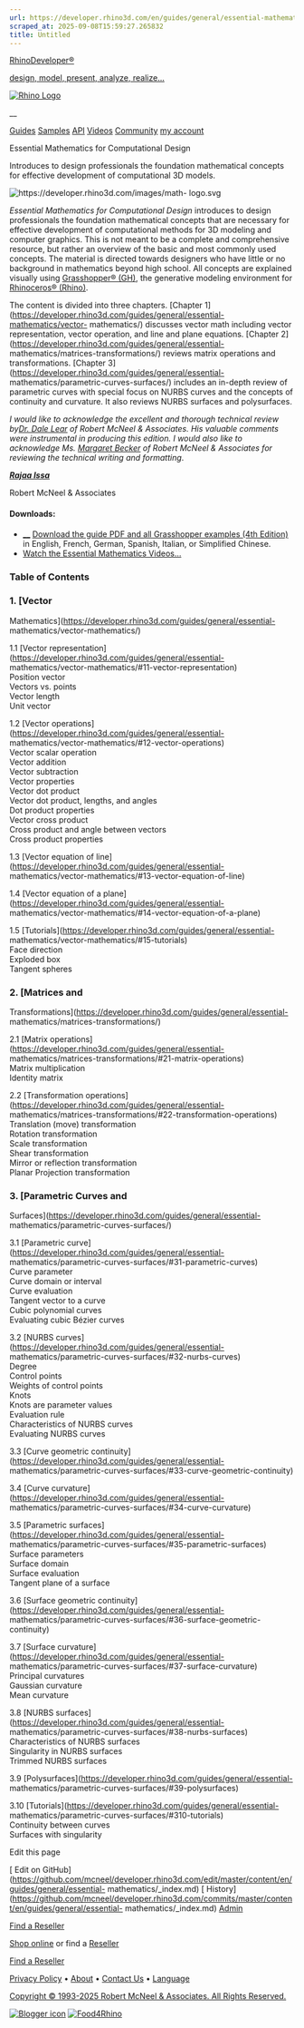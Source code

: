 ```yaml
---
url: https://developer.rhino3d.com/en/guides/general/essential-mathematics/
scraped_at: 2025-09-08T15:59:27.265832
title: Untitled
---
```


[RhinoDeveloper®](/)

[design, model, present, analyze, realize...](/)

[![Rhino Logo](https://developer.rhino3d.com/images/rhinodevlogo.png)](/)

__

[Guides](https://developer.rhino3d.com/guides)
[Samples](https://developer.rhino3d.com/samples)
[API](https://developer.rhino3d.com/api)
[Videos](https://developer.rhino3d.com/videos)
[Community](https://discourse.mcneel.com/c/rhino-developer) [my account
](https://www.rhino3d.com/my-account/ "Manage your account, licenses, and
teams")

Essential Mathematics for Computational Design

Introduces to design professionals the foundation mathematical concepts for
effective development of computational 3D models.

![https://developer.rhino3d.com/images/math-
logo.svg](https://developer.rhino3d.com/images/math-logo.svg)

_Essential Mathematics for Computational Design_ introduces to design
professionals the foundation mathematical concepts that are necessary for
effective development of computational methods for 3D modeling and computer
graphics. This is not meant to be a complete and comprehensive resource, but
rather an overview of the basic and most commonly used concepts. The material
is directed towards designers who have little or no background in mathematics
beyond high school. All concepts are explained visually using [Grasshopper®
(GH)](https://www.grasshopper3d.com), the generative modeling environment for
[Rhinoceros® (Rhino)](https://www.rhino3d.com).

The content is divided into three chapters. [Chapter
1](https://developer.rhino3d.com/guides/general/essential-mathematics/vector-
mathematics/) discusses vector math including vector representation, vector
operation, and line and plane equations. [Chapter
2](https://developer.rhino3d.com/guides/general/essential-
mathematics/matrices-transformations/) reviews matrix operations and
transformations. [Chapter
3](https://developer.rhino3d.com/guides/general/essential-
mathematics/parametric-curves-surfaces/) includes an in-depth review of
parametric curves with special focus on NURBS curves and the concepts of
continuity and curvature. It also reviews NURBS surfaces and polysurfaces.

_I would like to acknowledge the excellent and thorough technical review
by[Dr. Dale Lear](https://discourse.mcneel.com/u/dalelear/activity) of Robert
McNeel & Associates. His valuable comments were instrumental in producing this
edition. I would also like to acknowledge Ms. [Margaret
Becker](https://discourse.mcneel.com/u/margaret/activity) of Robert McNeel &
Associates for reviewing the technical writing and formatting_.

_**[Rajaa Issa](https://discourse.mcneel.com/u/rajaa/activity)**_

Robert McNeel & Associates

#### Downloads:

  * [__](https://www.rhino3d.com/download/rhino/6/essentialmathematics) [Download the guide PDF and all Grasshopper examples (4th Edition)](https://www.rhino3d.com/download/rhino/6/essentialmathematics/) in English, French, German, Spanish, Italian, or Simplified Chinese.
  * [](https://www.youtube.com/playlist?list=PLWIvZT_UEpWW6Kgq8mxOgliGBFHhrI4mK) [Watch the Essential Mathematics Videos… ](https://www.youtube.com/playlist?list=PLWIvZT_UEpWW6Kgq8mxOgliGBFHhrI4mK)

### Table of Contents

### 1\. [Vector
Mathematics](https://developer.rhino3d.com/guides/general/essential-
mathematics/vector-mathematics/)

1.1 [Vector
representation](https://developer.rhino3d.com/guides/general/essential-
mathematics/vector-mathematics/#11-vector-representation)  
Position vector  
Vectors vs. points  
Vector length  
Unit vector

1.2 [Vector
operations](https://developer.rhino3d.com/guides/general/essential-
mathematics/vector-mathematics/#12-vector-operations)  
Vector scalar operation  
Vector addition  
Vector subtraction  
Vector properties  
Vector dot product  
Vector dot product, lengths, and angles  
Dot product properties  
Vector cross product  
Cross product and angle between vectors  
Cross product properties

1.3 [Vector equation of
line](https://developer.rhino3d.com/guides/general/essential-
mathematics/vector-mathematics/#13-vector-equation-of-line)

1.4 [Vector equation of a
plane](https://developer.rhino3d.com/guides/general/essential-
mathematics/vector-mathematics/#14-vector-equation-of-a-plane)

1.5 [Tutorials](https://developer.rhino3d.com/guides/general/essential-
mathematics/vector-mathematics/#15-tutorials)  
Face direction  
Exploded box  
Tangent spheres

### 2\. [Matrices and
Transformations](https://developer.rhino3d.com/guides/general/essential-
mathematics/matrices-transformations/)

2.1 [Matrix
operations](https://developer.rhino3d.com/guides/general/essential-
mathematics/matrices-transformations/#21-matrix-operations)  
Matrix multiplication  
Identity matrix

2.2 [Transformation
operations](https://developer.rhino3d.com/guides/general/essential-
mathematics/matrices-transformations/#22-transformation-operations)  
Translation (move) transformation  
Rotation transformation  
Scale transformation  
Shear transformation  
Mirror or reflection transformation  
Planar Projection transformation

### 3\. [Parametric Curves and
Surfaces](https://developer.rhino3d.com/guides/general/essential-
mathematics/parametric-curves-surfaces/)

3.1 [Parametric curve](https://developer.rhino3d.com/guides/general/essential-
mathematics/parametric-curves-surfaces/#31-parametric-curves)  
Curve parameter  
Curve domain or interval  
Curve evaluation  
Tangent vector to a curve  
Cubic polynomial curves  
Evaluating cubic Bézier curves

3.2 [NURBS curves](https://developer.rhino3d.com/guides/general/essential-
mathematics/parametric-curves-surfaces/#32-nurbs-curves)  
Degree  
Control points  
Weights of control points  
Knots  
Knots are parameter values  
Evaluation rule  
Characteristics of NURBS curves  
Evaluating NURBS curves

3.3 [Curve geometric
continuity](https://developer.rhino3d.com/guides/general/essential-
mathematics/parametric-curves-surfaces/#33-curve-geometric-continuity)

3.4 [Curve curvature](https://developer.rhino3d.com/guides/general/essential-
mathematics/parametric-curves-surfaces/#34-curve-curvature)

3.5 [Parametric
surfaces](https://developer.rhino3d.com/guides/general/essential-
mathematics/parametric-curves-surfaces/#35-parametric-surfaces)  
Surface parameters  
Surface domain  
Surface evaluation  
Tangent plane of a surface

3.6 [Surface geometric
continuity](https://developer.rhino3d.com/guides/general/essential-
mathematics/parametric-curves-surfaces/#36-surface-geometric-continuity)

3.7 [Surface
curvature](https://developer.rhino3d.com/guides/general/essential-
mathematics/parametric-curves-surfaces/#37-surface-curvature)  
Principal curvatures  
Gaussian curvature  
Mean curvature

3.8 [NURBS surfaces](https://developer.rhino3d.com/guides/general/essential-
mathematics/parametric-curves-surfaces/#38-nurbs-surfaces)  
Characteristics of NURBS surfaces  
Singularity in NURBS surfaces  
Trimmed NURBS surfaces

3.9 [Polysurfaces](https://developer.rhino3d.com/guides/general/essential-
mathematics/parametric-curves-surfaces/#39-polysurfaces)

3.10 [Tutorials](https://developer.rhino3d.com/guides/general/essential-
mathematics/parametric-curves-surfaces/#310-tutorials)  
Continuity between curves  
Surfaces with singularity

Edit this page

[ Edit on
GitHub](https://github.com/mcneel/developer.rhino3d.com/edit/master/content/en/guides/general/essential-
mathematics/_index.md) [
History](https://github.com/mcneel/developer.rhino3d.com/commits/master/content/en/guides/general/essential-
mathematics/_index.md) [ Admin](https://developer.rhino3d.com/admin)

[Find a Reseller](https://www.rhino3d.com/sales)

[Shop online](https://www.rhino3d.com/store) or find a
[Reseller](https://www.rhino3d.com/sales)

[Find a Reseller](https://www.rhino3d.com/sales)

[Privacy Policy](https://www.rhino3d.com/privacy) •
[About](https://www.rhino3d.com/mcneel/about) • [Contact
Us](https://www.rhino3d.com/mcneel/contact) • [
Language](https://www.rhino3d.com/language "Change to a different region or
language")

[Copyright © 1993-2025 Robert McNeel & Associates. All Rights
Reserved.](https://www.rhino3d.com/mcneel/about)

[](https://www.facebook.com/McNeelRhinoceros/)
[](https://twitter.com/bobmcneel) [](https://www.linkedin.com/groups/75313/)
[](https://www.youtube.com/user/RhinoGuide/videos) [](https://vimeo.com/rhino)
[![Blogger
icon](https://developer.rhino3d.com/images/blogger.svg)](http://blog.rhino3d.com/)
[![Food4Rhino](https://developer.rhino3d.com/images/f4r_icon_01.svg)](https://www.food4rhino.com)

